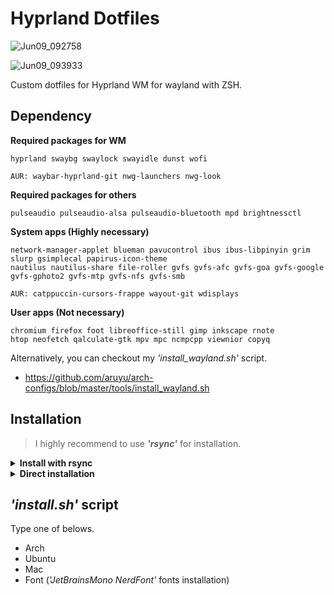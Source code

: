 # Hyprland Dotfiles

![Jun09_092758](https://github.com/aruyu/hyprland-dotfiles/assets/75081360/196d31e2-38e2-4619-a507-13813595fc3b)

![Jun09_093933](https://github.com/aruyu/hyprland-dotfiles/assets/75081360/f5162bc5-5587-4668-832b-98635a1541b6)

Custom dotfiles for Hyprland WM for wayland with ZSH.

## Dependency

**Required packages for WM**

```
hyprland swaybg swaylock swayidle dunst wofi
```

```
AUR: waybar-hyprland-git nwg-launchers nwg-look
```

**Required packages for others**

```
pulseaudio pulseaudio-alsa pulseaudio-bluetooth mpd brightnessctl
```

**System apps (Highly necessary)**

```
network-manager-applet blueman pavucontrol ibus ibus-libpinyin grim slurp gsimplecal papirus-icon-theme
nautilus nautilus-share file-roller gvfs gvfs-afc gvfs-goa gvfs-google gvfs-gphoto2 gvfs-mtp gvfs-nfs gvfs-smb
```

```
AUR: catppuccin-cursors-frappe wayout-git wdisplays
```

**User apps (Not necessary)**

```
chromium firefox foot libreoffice-still gimp inkscape rnote
htop neofetch qalculate-gtk mpv mpc ncmpcpp viewnior copyq
```

Alternatively, you can checkout my *'install_wayland.sh'* script.

* https://github.com/aruyu/arch-configs/blob/master/tools/install_wayland.sh

## Installation

> I highly recommend to use ***'rsync'*** for installation.

<details>
<summary><b>Install with rsync</b></summary>

#### Clone the repository to *'~/Documents'* and install with rsync.

```bash
git clone https://github.com/aruyu/hyprland-dotfiles.git ~/Documents/hyprland-dotfiles/
```

> Use rsync to sync the dotfiles.

```bash
rsync -avxHAXP --exclude={'.git*','tools','LICENSE','*.md'} ~/Documents/hyprland-dotfiles/. ~/
```

> Run *'install.sh'* to install essentials.

``` bash
bash ~/Documents/hyprland-dotfiles/tools/install_themes.sh
bash ~/Documents/hyprland-dotfiles/tools/install_zsh.sh
```

</details>

<details>
<summary><b>Direct installation</b></summary>

#### Clone the repository to *'~/.config'* directly.

```bash
git clone https://github.com/aruyu/hyprland-dotfiles.git ~/Downloads/hyprland-dotfiles/
cp -rf ~/Downloads/hyprland-dotfiles/.* ~/
```

> Run *'install.sh'* to install essentials.

```bash
bash ~/Downloads/hyprland-dotfiles/tools/install_themes.sh
bash ~/Downloads/hyprland-dotfiles/tools/install_zsh.sh
```

</details>

## *'install.sh'* script

Type one of belows.

- Arch
- Ubuntu
- Mac
- Font (*'JetBrainsMono NerdFont'* fonts installation)
